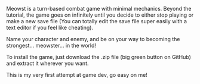 Meowst is a turn-based combat game with minimal mechanics. 
Beyond the tutorial, the game goes on infinitely until you decide to either stop playing or make a new save file
(You can totally edit the save file super easily with a text editor if you feel like cheating).

Name your character and enemy, and be on your way to becoming the strongest... meowster... in the world!

To install the game, just download the .zip file (big green button on GitHub) and extract it wherever you want.

This is my very first attempt at game dev, go easy on me!
